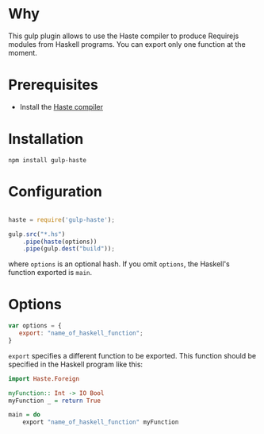 
# Why

This gulp plugin allows to use the Haste compiler to produce Requirejs modules from Haskell programs. You can export only one function at the moment.

# Prerequisites

* Install the [Haste compiler](https://github.com/valderman/haste-compiler)

# Installation

```
npm install gulp-haste
```

# Configuration

```javascript

haste = require('gulp-haste');

gulp.src("*.hs")
    .pipe(haste(options))
    .pipe(gulp.dest("build"));
```

where `options` is an optional hash. If you omit `options`, the Haskell's function exported is `main`.

# Options

```javascript
var options = {
   export: "name_of_haskell_function";
}
```

`export` specifies a different function to be exported. This function should be specified in the Haskell program like this:

```haskell
import Haste.Foreign

myFunction:: Int -> IO Bool
myFunction _ = return True

main = do 
    export "name_of_haskell_function" myFunction 
```
